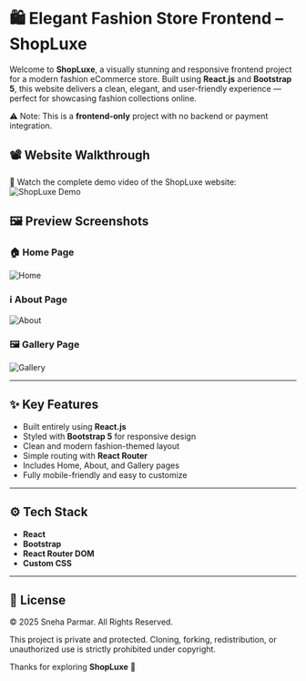 # 🛍️ Elegant Fashion Store Frontend – ShopLuxe

Welcome to **ShopLuxe**, a visually stunning and responsive frontend project for a modern fashion eCommerce store. Built using **React.js** and **Bootstrap 5**, this website delivers a clean, elegant, and user-friendly experience — perfect for showcasing fashion collections online.

⚠️ Note: This is a **frontend-only** project with no backend or payment integration.


## 📽️ Website Walkthrough

🎥 Watch the complete demo video of the ShopLuxe website:  
![ShopLuxe Demo](./assets/demo.gif)



## 🖼️ Preview Screenshots

### 🏠 Home Page
![Home](https://github.com/Snehaa244/Cover-Image/blob/main/SL%20Home.PNG)

### ℹ️ About Page
![About](https://github.com/Snehaa244/Cover-Image/blob/main/Sl%20world.PNG)

### 🖼️ Gallery Page
![Gallery](https://github.com/Snehaa244/Cover-Image/blob/main/SL%20About.PNG)


---

## ✨ Key Features

- Built entirely using **React.js**
- Styled with **Bootstrap 5** for responsive design
- Clean and modern fashion-themed layout
- Simple routing with **React Router**
- Includes Home, About, and Gallery pages
- Fully mobile-friendly and easy to customize

---

## ⚙️ Tech Stack

- **React**
- **Bootstrap**
- **React Router DOM**
- **Custom CSS**

---

## 🪪 License

© 2025 Sneha Parmar. All Rights Reserved.

This project is private and protected. Cloning, forking, redistribution, or unauthorized use is strictly prohibited under copyright.

Thanks for exploring **ShopLuxe** 💖  
